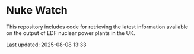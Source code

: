 # Nuke Watch

This repository includes code for retrieving the latest information available on the output of EDF nuclear power plants in the UK.

Last updated: 2025-08-08 13:33